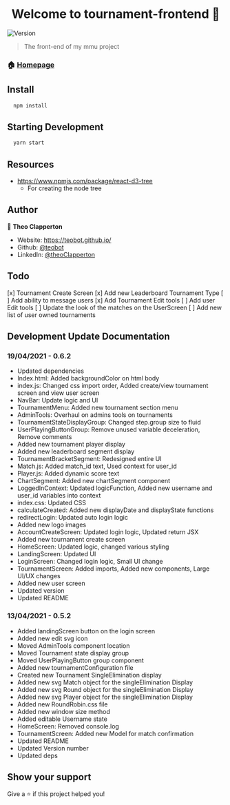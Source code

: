 <h1 align="center">Welcome to tournament-frontend 👋</h1>
<p>
  <img alt="Version" src="https://img.shields.io/badge/version-0.6.2-blue.svg?cacheSeconds=2592000" />
</p>

> The front-end of my mmu project

### 🏠 [Homepage](placeholder)

## Install
```javascript
  npm install
```

## Starting Development
```javascript
  yarn start
```

## Resources
- https://www.npmjs.com/package/react-d3-tree
  - For creating the node tree

## Author

👤 **Theo Clapperton**

* Website: https://teobot.github.io/
* Github: [@teobot](https://github.com/teobot)
* LinkedIn: [@theoClapperton](https://linkedin.com/in/theoClapperton)

## Todo
[x] Tournament Create Screen
[x] Add new Leaderboard Tournament Type
[ ] Add ability to message users
[x] Add Tournament Edit tools
[ ] Add user Edit tools
[ ] Update the look of the matches on the UserScreen
[ ] Add new list of user owned tournaments

## Development Update Documentation
### 19/04/2021  - 0.6.2
- Updated dependencies
- Index.html: Added backgroundColor on html body
- index.js: Changed css import order, Added create/view tournament screen and view user screen
- NavBar: Update logic and UI
- TournamentMenu: Added new tournament section menu
- AdminTools: Overhaul on admins tools on tournaments
- TournamentStateDisplayGroup: Changed step.group size to fluid
- UserPlayingButtonGroup: Remove unused variable deceleration, Remove comments
- Added new tournament player display
- Added new leaderboard segment display
- TournamentBracketSegment: Redesigned entire UI
- Match.js: Added match_id text, Used context for user_id
- Player.js: Added dynamic score text
- ChartSegment: Added new chartSegment component
- LoggedInContext: Updated logicFunction, Added new username and user_id variables into context
- index.css: Updated CSS
- calculateCreated: Added new displayDate and displayState functions
- redirectLogin: Updated auto login logic
- Added new logo images
- AccountCreateScreen: Updated login logic, Updated return JSX
- Added new tournament create screen
- HomeScreen: Updated logic, changed various styling
- LandingScreen: Updated UI
- LoginScreen: Changed login logic, Small UI change
- TournamentScreen: Added imports, Added new components, Large UI/UX changes
- Added new user screen
- Updated version
- Updated README

### 13/04/2021 - 0.5.2
- Added landingScreen button on the login screen
- Added new edit svg icon
- Moved AdminTools component location
- Moved Tournament state display group
- Moved UserPlayingButton group component
- Added new tournamentConfiguration file
- Created new Tournament SingleElimination display
- Added new svg Match object for the singleElimination Display
- Added new svg Round object for the singleElimination Display
- Added new svg Player object for the singleElimination Display
- Added new RoundRobin.css file
- Added new window size method
- Added editable Username state
- HomeScreen: Removed console.log
- TournamentScreen: Added new Model for match confirmation
- Updated README
- Updated Version number
- Updated deps

## Show your support

Give a ⭐️ if this project helped you!